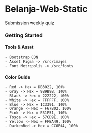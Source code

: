 # Belanja-Web-Static
Submission weekly quiz

### Getting Started
#### Tools & Asset
    - Bootstrap CDN
    - Asset Figma -> /src/images
    - Font Metropolis -> /src/fonts

#### Color Guide
    - Red -> Hex = DB3022, 100%
    - Gray -> Hex = 9B9B9B, 100%
    - Black -> Hex = 222222, 100%
    - White -> Hex = FFFFFF, 100%
    - Blue -> Hex = 1C3391, 100%
    - Orange -> Hex = F67B02, 100%
    - Pink -> Hex = E31F51, 100%
    - Tosca -> Hex = 57CD9E, 100%
    - Yellow -> Hex = FFBA49, 100%
    - DarkenRed -> Hex = CC0B04, 100%